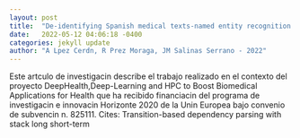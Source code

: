 ```yaml
---
layout: post
title:  "De-identifying Spanish medical texts-named entity recognition applied to radiology reports [Recurso electrnico]"
date:   2022-05-12 04:06:18 -0400
categories: jekyll update
author: "A Lpez Cerdn, R Prez Moraga, JM Salinas Serrano - 2022"
---
```

Este artculo de investigacin describe el trabajo realizado en el contexto del proyecto DeepHealth,Deep-Learning and HPC to Boost Biomedical Applications for Health que ha recibido financiacin del programa de investigacin e innovacin Horizonte 2020 de la Unin Europea bajo convenio de subvencin n. 825111. Cites: Transition-based dependency parsing with stack long short-term